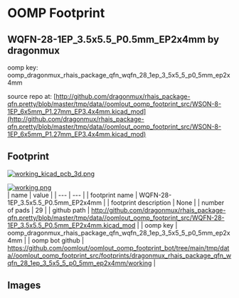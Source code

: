 # OOMP Footprint  
## WQFN-28-1EP_3.5x5.5_P0.5mm_EP2x4mm  by dragonmux  
  
oomp key: oomp_dragonmux_rhais_package_qfn_wqfn_28_1ep_3_5x5_5_p0_5mm_ep2x4mm  
  
source repo at: [http://github.com/dragonmux/rhais_package-qfn.pretty/blob/master/tmp/data//oomlout_oomp_footprint_src/WSON-8-1EP_6x5mm_P1.27mm_EP3.4x4mm.kicad_mod](http://github.com/dragonmux/rhais_package-qfn.pretty/blob/master/tmp/data//oomlout_oomp_footprint_src/WSON-8-1EP_6x5mm_P1.27mm_EP3.4x4mm.kicad_mod)  
## Footprint  
  
[![working_kicad_pcb_3d.png](working_kicad_pcb_3d_600.png)](working_kicad_pcb_3d.png)  
  
[![working.png](working_600.png)](working.png)  
| name | value | 
| --- | --- | 
| footprint name | WQFN-28-1EP_3.5x5.5_P0.5mm_EP2x4mm | 
| footprint description | None | 
| number of pads | 29 | 
| github path | http://github.com/dragonmux/rhais_package-qfn.pretty/blob/master/tmp/data//oomlout_oomp_footprint_src/WQFN-28-1EP_3.5x5.5_P0.5mm_EP2x4mm.kicad_mod | 
| oomp key | oomp_dragonmux_rhais_package_qfn_wqfn_28_1ep_3_5x5_5_p0_5mm_ep2x4mm | 
| oomp bot github | https://github.com/oomlout/oomlout_oomp_footprint_bot/tree/main/tmp/data//oomlout_oomp_footprint_src/footprints/dragonmux_rhais_package_qfn_wqfn_28_1ep_3_5x5_5_p0_5mm_ep2x4mm/working | 
## Images  
